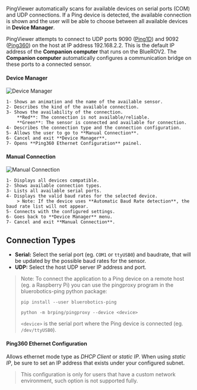 PingViewer automatically scans for available devices on serial ports (COM) and UDP connections. If a Ping device is detected, the available connection is shown and the user will be able to choose between all available devices in **Device Manager**.

PingViewer attempts to connect to UDP ports 9090 ([Ping1D](https://bluerobotics.com/store/sensors-sonars-cameras/sonar/ping-sonar-r2-rp/)) and 9092 ([Ping360](https://bluerobotics.com/store/sensors-sonars-cameras/sonar/ping-sonar-r2-rp/)) on the host at IP address 192.168.2.2. This is the default IP address of the **Companion computer** that runs on the BlueROV2. The **Companion computer** automatically configures a communication bridge on these ports to a connected sensor.

#### Device Manager

![Device Manager](/ping-viewer/images/viewer/device-manager-1.png)

    1- Shows an animation and the name of the available sensor.
    2- Describes the kind of the available connection.
    3- Shows the availability of the connection.
        **Red**: The connection is not available/reliable.
        **Green**: The sensor is connected and available for connection.
    4- Describes the connection type and the connection configuration.
    5- Allows the user to go to **Manual Connection**.
    6- Cancel and exit **Device Manager**.
    7- Opens **Ping360 Ethernet Configuration** painel.

#### Manual Connection

![Manual Connection](/ping-viewer/images/viewer/device-manager-2.png)

    1- Displays all devices compatible.
    2- Shows available connection types.
    3- Lists all available serial ports.
    4- Displays the valid baud rates for the selected device.
        > Note: If the device uses **Automatic Baud Rate detection**, the baud rate list will not appear.
    5- Connects with the configured settings.
    6- Goes back to **Device Manager** menu.
    7- Cancel and exit **Manual Connection**.

## Connection Types

- **Serial:** Select the serial port (eg. `COM1` or `ttyUSB0`) and baudrate, that will be updated by the possible baud rates for the sensor.
- **UDP:** Select the host UDP server IP address and port.

> Note: To connect the application to a Ping device on a remote host (eg. a Raspberry Pi) you can use the pingproxy program in the bluerobotics-ping python package:
>
> `pip install --user bluerobotics-ping`
>
> `python -m brping/pingproxy --device <device>`
>
> `<device>` is the serial port where the Ping device is connected (eg. `/dev/ttyUSB0`).

#### Ping360 Ethernet Configuration

Allows ethernet mode type as _DHCP Client_ or _static IP_. When using _static IP_, be sure to set an IP address that exists under your configured subnet.

> This configuration is only for users that have a custom network environment, such option is not supported fully.

